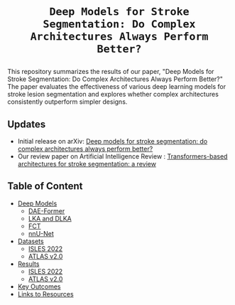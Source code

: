 # <p align=center>`Deep Models for Stroke Segmentation: Do Complex Architectures Always Perform Better?`</p> #

This repository summarizes the results of our paper, "Deep Models for Stroke Segmentation: Do Complex Architectures Always Perform Better?" The paper evaluates the effectiveness of various deep learning models for stroke lesion segmentation and explores whether complex architectures consistently outperform simpler designs.

## Updates
- Initial release on arXiv: [Deep models for stroke segmentation: do complex architectures always perform better?](https://arxiv.org/abs/2403.17177)
- Our review paper on Artificial Intelligence Review : [Transformers-based architectures for stroke segmentation: a review](https://link.springer.com/article/10.1007/s10462-024-10900-5)


## Table of Content
- [Deep Models](#models)
  - [DAE-Former](#dae)
  - [LKA and DLKA](#dlka)
  - [FCT](#fct)
  - [nnU-Net](#nnunet)
- [Datasets](#data)
  - [ISLES 2022](#isles)
  - [ATLAS v2.0](#atlas)
- [Results](#results)
  - [ISLES 2022](#isles_result)
  - [ATLAS v2.0](#atlas_result)
- [Key Outcomes](#key)
- [Links to Resources](#link)
